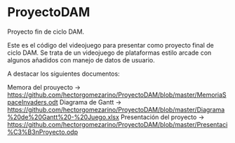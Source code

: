 # ProyectoDAM
Proyecto fin de ciclo DAM.


Este es el código del videojuego para presentar como proyecto final de ciclo DAM.
Se trata de un videojuego de plataformas estilo arcade con algunos añadidos con manejo de datos de usuario.


A destacar los siguientes documentos:

Memora del prouyecto -> https://github.com/hectorgomezarino/ProyectoDAM/blob/master/MemoriaSpaceInvaders.odt
Diagrama de Gantt -> https://github.com/hectorgomezarino/ProyectoDAM/blob/master/Diagrama%20de%20Gantt%20-%20Juego.xlsx
Presentación del proyecto -> https://github.com/hectorgomezarino/ProyectoDAM/blob/master/Presentaci%C3%B3nProyecto.odp
